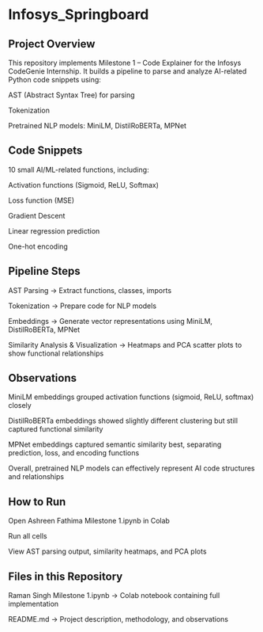 # Infosys_Springboard

## Project Overview

This repository implements Milestone 1 – Code Explainer for the Infosys CodeGenie Internship. It builds a pipeline to parse and analyze AI-related Python code snippets using:

AST (Abstract Syntax Tree) for parsing

Tokenization

Pretrained NLP models: MiniLM, DistilRoBERTa, MPNet

## Code Snippets

10 small AI/ML-related functions, including:

Activation functions (Sigmoid, ReLU, Softmax)

Loss function (MSE)

Gradient Descent

Linear regression prediction

One-hot encoding

## Pipeline Steps

AST Parsing → Extract functions, classes, imports

Tokenization → Prepare code for NLP models

Embeddings → Generate vector representations using MiniLM, DistilRoBERTa, MPNet

Similarity Analysis & Visualization → Heatmaps and PCA scatter plots to show functional relationships

## Observations

MiniLM embeddings grouped activation functions (sigmoid, ReLU, softmax) closely

DistilRoBERTa embeddings showed slightly different clustering but still captured functional similarity

MPNet embeddings captured semantic similarity best, separating prediction, loss, and encoding functions

Overall, pretrained NLP models can effectively represent AI code structures and relationships

## How to Run

Open Ashreen Fathima Milestone 1.ipynb in Colab

Run all cells

View AST parsing output, similarity heatmaps, and PCA plots

## Files in this Repository

Raman Singh Milestone 1.ipynb → Colab notebook containing full implementation

README.md → Project description, methodology, and observations

